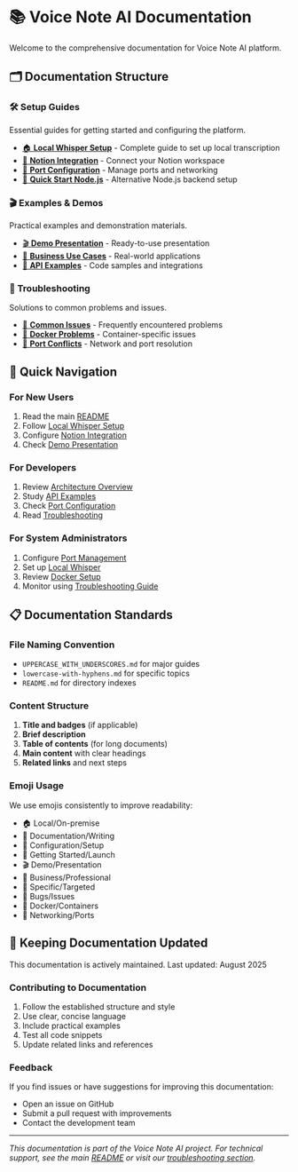 # 📚 Voice Note AI Documentation

Welcome to the comprehensive documentation for Voice Note AI platform.

## 🗂️ Documentation Structure

### 🛠️ Setup Guides
Essential guides for getting started and configuring the platform.

- [🏠 **Local Whisper Setup**](setup/LOCAL_WHISPER_SETUP.md) - Complete guide to set up local transcription
- [📝 **Notion Integration**](setup/NOTION_INTEGRATION_SETUP.md) - Connect your Notion workspace
- [🔧 **Port Configuration**](setup/PORT_CONFIGURATION.md) - Manage ports and networking
- [🚀 **Quick Start Node.js**](setup/QUICKSTART-NODE.md) - Alternative Node.js backend setup

### 🎬 Examples & Demos
Practical examples and demonstration materials.

- [🎬 **Demo Presentation**](examples/DEMO_PRESENTATION.md) - Ready-to-use presentation
- [💼 **Business Use Cases**](examples/) - Real-world applications
- [🎯 **API Examples**](examples/) - Code samples and integrations

### 🔧 Troubleshooting
Solutions to common problems and issues.

- [🐛 **Common Issues**](troubleshooting/) - Frequently encountered problems
- [🐳 **Docker Problems**](troubleshooting/) - Container-specific issues
- [🔌 **Port Conflicts**](troubleshooting/) - Network and port resolution

## 🚀 Quick Navigation

### For New Users
1. Read the main [README](../README.md)
2. Follow [Local Whisper Setup](setup/LOCAL_WHISPER_SETUP.md)
3. Configure [Notion Integration](setup/NOTION_INTEGRATION_SETUP.md)
4. Check [Demo Presentation](examples/DEMO_PRESENTATION.md)

### For Developers
1. Review [Architecture Overview](../README.md#development)
2. Study [API Examples](examples/)
3. Check [Port Configuration](setup/PORT_CONFIGURATION.md)
4. Read [Troubleshooting](troubleshooting/)

### For System Administrators
1. Configure [Port Management](setup/PORT_CONFIGURATION.md)
2. Set up [Local Whisper](setup/LOCAL_WHISPER_SETUP.md)
3. Review [Docker Setup](troubleshooting/)
4. Monitor using [Troubleshooting Guide](troubleshooting/)

## 📋 Documentation Standards

### File Naming Convention
- `UPPERCASE_WITH_UNDERSCORES.md` for major guides
- `lowercase-with-hyphens.md` for specific topics
- `README.md` for directory indexes

### Content Structure
1. **Title and badges** (if applicable)
2. **Brief description**
3. **Table of contents** (for long documents)
4. **Main content** with clear headings
5. **Related links** and next steps

### Emoji Usage
We use emojis consistently to improve readability:
- 🏠 Local/On-premise
- 📝 Documentation/Writing
- 🔧 Configuration/Setup
- 🚀 Getting Started/Launch
- 🎬 Demo/Presentation
- 💼 Business/Professional
- 🎯 Specific/Targeted
- 🐛 Bugs/Issues
- 🐳 Docker/Containers
- 🔌 Networking/Ports

## 🔄 Keeping Documentation Updated

This documentation is actively maintained. Last updated: August 2025

### Contributing to Documentation
1. Follow the established structure and style
2. Use clear, concise language
3. Include practical examples
4. Test all code snippets
5. Update related links and references

### Feedback
If you find issues or have suggestions for improving this documentation:
- Open an issue on GitHub
- Submit a pull request with improvements
- Contact the development team

---

*This documentation is part of the Voice Note AI project. For technical support, see the main [README](../README.md) or visit our [troubleshooting section](troubleshooting/).*
